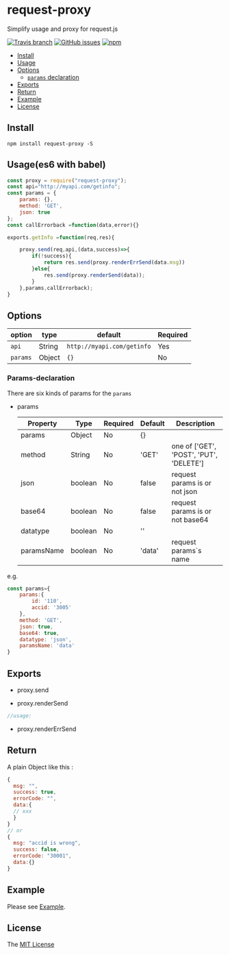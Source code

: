 # request-proxy

Simplify usage and proxy for request.js

[![Travis branch](https://img.shields.io/travis/rust-lang/rust/master.svg)](https://github.com/paraofheaven/request-proxy/)
[![GitHub issues](https://img.shields.io/github/issues/paraofheaven/request-proxy.svg)](https://github.com/paraofheaven/request-proxy/issues)
[![npm](https://img.shields.io/npm/dm/localeval.svg)](https://github.com/paraofheaven/request-proxy.git)

- [Install](#install)
- [Usage](#usage)
- [Options](#options)
	- [`params` declaration](#params-declaration)
- [Exports](#exports)
- [Return](#return)
- [Example](#example)
- [License](#license)

## Install

```
npm install request-proxy -S
```

## Usage(es6 with babel)
```js
const proxy = require("request-proxy");
const api="http://myapi.com/getinfo";
const params = {
	params: {},
	method: 'GET',
	json: true
};
const callErrorback =function(data,error){}

exports.getInfo =function(req,res){

	proxy.send(req,api,(data,success)=>{
		if(!success){
			return res.send(proxy.renderErrSend(data.msg))
		}else{
			res.send(proxy.renderSend(data));
		}
	},params,callErrorback);
}

```	
## Options

  option    |    type   |  default                  |Required
  ----------|-----------|---------------------------|--------
  `api`     |   String  | `http://myapi.com/getinfo`| Yes
  `params`  |  Object   |  `{}`                     | No
						   

						   
### Params-declaration

There are six kinds of params for the `params`

- params

  Property  | Type    | Required | Default | Description
  ----------|---------|----------|---------|------------
  params    | Object  | No       | {}      |
  method    | String  | No       | 'GET'   | one of ['GET', 'POST', 'PUT', 'DELETE']
  json      | boolean | No       | false   | request params is or not json 
  base64    | boolean | No       | false   | request params is or not base64 
  datatype  | boolean | No       | ''      |
  paramsName| boolean | No       | 'data'  | request params`s name

e.g.
```js
const params={
	params:{
		id: '110',
		accid: '3005'
	},
	method: 'GET',
	json: true,
	base64: true,
	datatype: 'json',
	paramsName: 'data'
}
```

## Exports

- proxy.send

- proxy.renderSend

```js
//usage:


```

- proxy.renderErrSend


## Return

A plain Object like this :

```js
{
  msg: "",
  success: true,
  errorCode: "",
  data:{
  // xxx
  }
}
// or
{
  msg: "accid is wrong",
  success: false,
  errorCode: "30001",
  data:{}
}
```

## Example 

Please see [Example](example/).

## License

The [MIT License](LICENSE)




 
 
 
 
 
 
 
 
 
 
 
 
 
 
 
 
 
 
 
 
 
 
 
 
 
 

